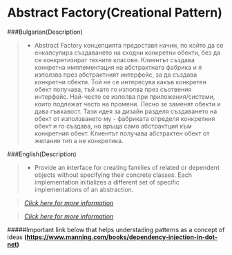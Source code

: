 # Abstract Factory(Creational Pattern)

###Bulgarian(Description)
> * Abstract Factory концепцията предоставя начин, по който да се енкапсулира създаването на сходни конкретни обекти, без да се конкретизират техните класове. 
Клиентът създава конкретна имплементация на абстрактната фабрика и я използва през абстрактният интерфейс, за да създава конкретни обекти. 
Той не се интересува какъв конкретен обект получава, тъй като го изполва през съотвения интерфейс.
Най-често се изполва при приложения/системи, които подлежат често на промени.
Лесно зе заменят обекти и дава гъвкавост. 
Тази идея за дизайн разделя създаването на обект от използването му - фабриката определя конкретния обект и го създава, но връща само абстрактция към конкретния обект. 
Клиентът получава абстрактен обект от желания тип а не конкретика.

###English(Description)
> * Provide an interface for creating families of related or dependent objects without specifying their concrete classes.
Each implementation initializes a different set of specific implementations of an abstraction.

>  [_Click here for more information_](http://www.dofactory.com/net/abstract-factory-design-pattern "Title")

>  [_Click here for more information_](https://en.wikipedia.org/wiki/Abstract_factory_pattern "Title")


#####Important link below that helps understading patterns as a concept of ideas
 __(https://www.manning.com/books/dependency-injection-in-dot-net)__